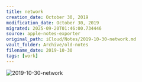 ```yaml
---
title: network
creation_date: October 30, 2019
modification_date: October 30, 2019
migrated: 2025-09-20T01:46:00.734446
source: apple-notes-exporter
original_path: iCloud/Notes/2019-10-30-network.md
vault_folder: Archive/old-notes
filename_date: 2019-10-30
tags: [work]
---
```



![2019-10-30-network](images/2019-10-30-network.png)
